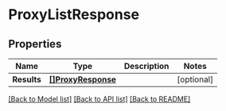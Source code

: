 # ProxyListResponse

## Properties

Name | Type | Description | Notes
------------ | ------------- | ------------- | -------------
**Results** | [**[]ProxyResponse**](ProxyResponse.md) |  | [optional] 

[[Back to Model list]](../README.md#documentation-for-models) [[Back to API list]](../README.md#documentation-for-api-endpoints) [[Back to README]](../README.md)


